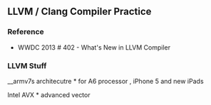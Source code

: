 ## LLVM / Clang Compiler Practice 


### Reference 

* WWDC 2013 # 402 - What's New in LLVM Compiler 



###



### LLVM Stuff

__armv7s architecutre
    * for A6 processor , iPhone 5 and new iPads

Intel AVX
    * advanced vector

